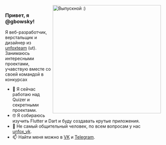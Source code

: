 <img align="right" src="https://sun9-6.userapi.com/c850732/v850732067/157331/CxqyBoLt-K8.jpg" alt="Выпускной :)" width=350px height=350px/>

### Привет, я @gbowsky!

Я веб-разработчик, верстальщик и дизайнер  из [unfoxteam](https://unfox.team) (ut). Занимаюсь интересными проектами, учавствую вместе со своей командой в конкурсах

- 📱  Я сейчас работаю над Quizer и секретными проектами.
- 🤓  Я собираюсь изучить Flutter и Dart и буду создавать крутые приложения.
- 💬  Не самый общительный человек, по всем вопросам у нас [unfox_vk](https://vk.com/unfox_vk).
- 📫  Найти меня можно в [VK](https://vk.com/gbowsky) и [Telegram](https://t.me/gbowsky).
